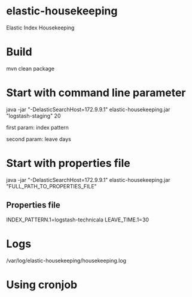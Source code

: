 # elastic-housekeeping
Elastic Index Housekeeping

# Build
mvn clean package

# Start with command line parameter
java -jar "-DelasticSearchHost=172.9.9.1" elastic-housekeeping.jar "logstash-staging" 20

first param: index pattern

second param: leave days

# Start with properties file
java -jar "-DelasticSearchHost=172.9.9.1" elastic-housekeeping.jar "FULL_PATH_TO_PROPERTIES_FILE"

## Properties file
INDEX_PATTERN.1=logstash-technicala
LEAVE_TIME.1=30

# Logs
/var/log/elastic-housekeeping/housekeeping.log

# Using cronjob
